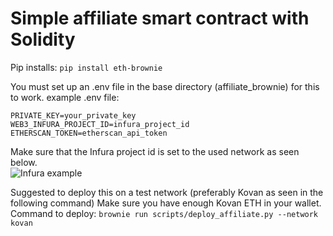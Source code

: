 # Simple affiliate smart contract with Solidity
Pip installs:
```pip install eth-brownie```

You must set up an .env file in the base directory (affiliate_brownie) for this to work.
example .env file:
```
PRIVATE_KEY=your_private_key
WEB3_INFURA_PROJECT_ID=infura_project_id
ETHERSCAN_TOKEN=etherscan_api_token
```
Make sure that the Infura project id is set to the used network as seen below.<br>
![Infura example](https://i.hizliresim.com/5c5sb8z.PNG)<br>

Suggested to deploy this on a test network (preferably Kovan as seen in the following command)
Make sure you have enough Kovan ETH in your wallet.
Command to deploy: ```brownie run scripts/deploy_affiliate.py --network kovan```


